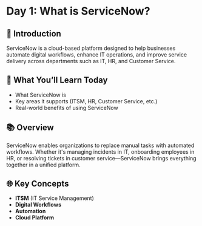 # Day 1: What is ServiceNow?

## 🚀 Introduction
ServiceNow is a cloud-based platform designed to help businesses automate digital workflows, enhance IT operations, and improve service delivery across departments such as IT, HR, and Customer Service.

## 🧠 What You’ll Learn Today
- What ServiceNow is
- Key areas it supports (ITSM, HR, Customer Service, etc.)
- Real-world benefits of using ServiceNow

## 📚 Overview
ServiceNow enables organizations to replace manual tasks with automated workflows. Whether it's managing incidents in IT, onboarding employees in HR, or resolving tickets in customer service—ServiceNow brings everything together in a unified platform.

## 🌐 Key Concepts
- **ITSM** (IT Service Management)
- **Digital Workflows**
- **Automation**
- **Cloud Platform**
